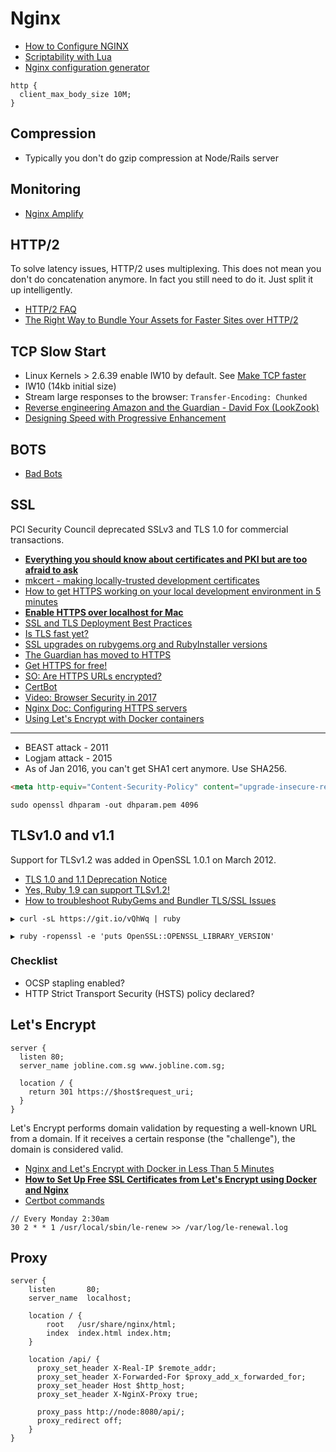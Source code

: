 # Nginx

* [How to Configure NGINX](https://www.linode.com/docs/web-servers/nginx/how-to-configure-nginx/)
* [Scriptability with Lua](https://openresty.org/en/)
* [Nginx configuration generator](https://nginxconfig.io/)

```
http {
  client_max_body_size 10M;
}
```

## Compression

* Typically you don't do gzip compression at Node/Rails server

## Monitoring

* [Nginx Amplify](https://amplify.nginx.com/signup/)

## HTTP/2

To solve latency issues, HTTP/2 uses multiplexing. This does not mean you don't do concatenation anymore. In fact you still need to do it. Just split it up intelligently.

* [HTTP/2 FAQ](https://http2.github.io/faq)
* [The Right Way to Bundle Your Assets for Faster Sites over HTTP/2](https://medium.com/@asyncmax/the-right-way-to-bundle-your-assets-for-faster-sites-over-http-2-437c37efe3ff#.2qypy2vsy)

## TCP Slow Start

* Linux Kernels > 2.6.39 enable IW10 by default. See [Make TCP faster](https://googlecode.blogspot.sg/2012/01/lets-make-tcp-faster.html)
* IW10 (14kb initial size)
* Stream large responses to the browser: `Transfer-Encoding: Chunked`
* [Reverse engineering Amazon and the Guardian - David Fox (LookZook)](https://www.safaribooksonline.com/library/view/fluent-conference-2017/9781491985298/video311523.html)
* [Designing Speed with Progressive Enhancement](https://www.youtube.com/watch?v=cdv8UQu96PU)


## BOTS

* [Bad Bots](http://www.botreports.com/badbots/index.shtml)

## SSL

PCI Security Council deprecated SSLv3 and TLS 1.0 for commercial transactions.

* [**Everything you should know about certificates and PKI but are too afraid to ask**](https://smallstep.com/blog/everything-pki.html)
* [mkcert - making locally-trusted development certificates](https://github.com/FiloSottile/mkcert)
* [How to get HTTPS working on your local development environment in 5 minutes](https://medium.freecodecamp.org/how-to-get-https-working-on-your-local-development-environment-in-5-minutes-7af615770eec)
* [**Enable HTTPS over localhost for Mac**](https://paulbrowne.xyz/https-localhost)
* [SSL and TLS Deployment Best Practices](https://github.com/ssllabs/research/wiki/SSL-and-TLS-Deployment-Best-Practices)
* [Is TLS fast yet?](https://istlsfastyet.com/)
* [SSL upgrades on rubygems.org and RubyInstaller versions](https://gist.github.com/luislavena/f064211759ee0f806c88)
* [The Guardian has moved to HTTPS](https://www.theguardian.com/info/developer-blog/2016/nov/29/the-guardian-has-moved-to-https)
* [Get HTTPS for free!](https://gethttpsforfree.com/)
* [SO: Are HTTPS URLs encrypted?](https://stackoverflow.com/questions/499591/are-https-urls-encrypted/499602#499602)
* [CertBot](https://certbot.eff.org/)
* [Video: Browser Security in 2017](https://www.youtube.com/watch?v=vvZRYUBFX-8)
* [Nginx Doc: Configuring HTTPS servers](https://nginx.org/en/docs/http/configuring_https_servers.html)
* [Using Let's Encrypt with Docker containers](http://charliedrage.com/letsencrypt-on-docker)

---

* BEAST attack - 2011
* Logjam attack - 2015
* As of Jan 2016, you can't get SHA1 cert anymore. Use SHA256.

```html
<meta http-equiv="Content-Security-Policy" content="upgrade-insecure-requests">
```

```
sudo openssl dhparam -out dhparam.pem 4096
```

## TLSv1.0 and v1.1

Support for TLSv1.2 was added in OpenSSL 1.0.1 on March 2012.

* [TLS 1.0 and 1.1 Deprecation Notice](https://blog.rubygems.org/2018/02/24/tls-10-and-11-deprecation-notice.html)
* [Yes, Ruby 1.9 can support TLSv1.2!](http://crftr.com/yes-ruby-1-9-can-support-tls-1-2/)
* [How to troubleshoot RubyGems and Bundler TLS/SSL Issues](https://bundler.io/v1.16/guides/rubygems_tls_ssl_troubleshooting_guide.html)

```
▶ curl -sL https://git.io/vQhWq | ruby

▶ ruby -ropenssl -e 'puts OpenSSL::OPENSSL_LIBRARY_VERSION'
```

### Checklist

* OCSP stapling enabled?
* HTTP Strict Transport Security (HSTS) policy declared?

## Let's Encrypt

```
server {
  listen 80;
  server_name jobline.com.sg www.jobline.com.sg;
  
  location / {
    return 301 https://$host$request_uri;
  }
}
```

Let's Encrypt performs domain validation by requesting a well-known URL from a domain. If it receives a certain response (the "challenge"), the domain is considered valid.

* [Nginx and Let's Encrypt with Docker in Less Than 5 Minutes](https://medium.com/@pentacent/nginx-and-lets-encrypt-with-docker-in-less-than-5-minutes-b4b8a60d3a71)
* [**How to Set Up Free SSL Certificates from Let's Encrypt using Docker and Nginx**](https://www.humankode.com/ssl/how-to-set-up-free-ssl-certificates-from-lets-encrypt-using-docker-and-nginx)
* [Certbot commands](https://certbot.eff.org/docs/using.html#certbot-commands)

```
// Every Monday 2:30am 
30 2 * * 1 /usr/local/sbin/le-renew >> /var/log/le-renewal.log
```

## Proxy

```
server {
    listen       80;
    server_name  localhost;

    location / {
        root   /usr/share/nginx/html;
        index  index.html index.htm;
    }
    
    location /api/ {
      proxy_set_header X-Real-IP $remote_addr;
      proxy_set_header X-Forwarded-For $proxy_add_x_forwarded_for;
      proxy_set_header Host $http_host;
      proxy_set_header X-NginX-Proxy true;

      proxy_pass http://node:8080/api/;
      proxy_redirect off;
    }
}
```

